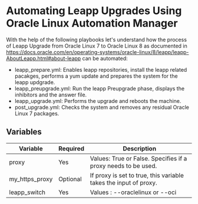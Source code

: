 
# Automating Leapp Upgrades Using Oracle Linux Automation Manager

With the help of the following playbooks let's understand how the process of Leapp Upgrade from Oracle Linux 7 to Oracle Linux 8 as documented in https://docs.oracle.com/en/operating-systems/oracle-linux/8/leapp/leapp-AboutLeapp.html#about-leapp can be automated:

* leapp_prepare.yml: Enables leapp repositories, install the leapp related pacakges, performs a yum update and prepares the system for the leapp updgrade.
* leapp_preupgrade.yml: Run the leapp Preupgrade phase, displays the inhibitors and the answer file.
* leapp_upgrade.yml: Performs the upgrade and reboots the machine.
* post_upgrade.yml: Checks the system and removes any residual Oracle Linux 7 packages.

## Variables

| Variable | Required | Description |
| -------- | -------- | ----------- |
| proxy | Yes | Values: True or False. Specifies if a proxy needs to be used.
| my_https_proxy | Optional | If proxy is set to true, this variable takes the input of proxy.
| leapp_switch | Yes | Values : --oraclelinux or --oci



  

